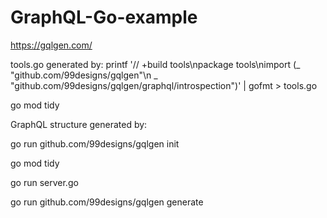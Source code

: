 # GraphQL-Go-example

https://gqlgen.com/

tools.go generated by:
printf '// +build tools\npackage tools\nimport (_ "github.com/99designs/gqlgen"\n _ "github.com/99designs/gqlgen/graphql/introspection")' | gofmt > tools.go

go mod tidy

GraphQL structure generated by:

go run github.com/99designs/gqlgen init

go mod tidy

go run server.go

go run github.com/99designs/gqlgen generate